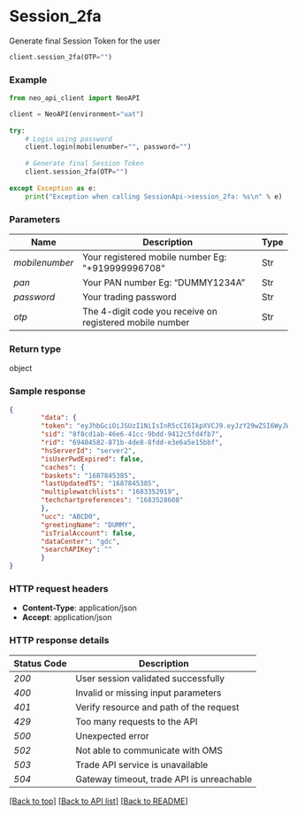 # **Session_2fa**
Generate final Session Token for the user

```python
client.session_2fa(OTP="")
```

### Example

```python
from neo_api_client import NeoAPI

client = NeoAPI(environment="uat")
				
try:
    # Login using password
    client.login(mobilenumber="", password="")
    
    # Generate final Session Token
    client.session_2fa(OTP="")
	
except Exception as e:
    print("Exception when calling SessionApi->session_2fa: %s\n" % e)
```

### Parameters


| Name           | Description                                                        | Type   |
|----------------|--------------------------------------------------------------------|--------|
| *mobilenumber* | Your registered mobile number Eg: "+919999996708"                  | Str    |
| *pan*          | Your PAN number Eg: “DUMMY1234A”                                   | Str    |
| *password*     | Your trading password                                              | Str    |
| *otp*          | The 4-digit code you receive on registered mobile number           | Str    | 


### Return type

object

### Sample response

```json
{
        "data": {
        "token": "eyJhbGciOiJSUzI1NiIsInR5cCI6IkpXVCJ9.eyJzY29wZSI6WyJWaWV3Il0sImV4cCI6MTY4Nzk3NzAwMCwianRpIjoiYzgyMzY2NjAtODkyNy00NzQ0LTk5YmQtMTAyNmRkYTA3MzUzIiwiaWF0IjoxNjg3OTQ2NDQyLCJpc3MiOiJsb2dpbi1zZXJ2aWNlIiwic3ViIjoiYTRlOGE5YzAtZmYyZi0xMWViLTlhMDMtMDI0MmFjMTMwMDAzIiwidWNjIjoiRDIwMTQiLCJuYXAiOiJEVU1NWTExMDVBIiwiZmV0Y2hjYWNoaW5ncnVsZSI6MCwiY2F0ZWdvcmlzYXRpb24iOiIifQ.PRDxhHjdAD2Z_hl3BF_-72l2uds5TzlAEyk57v9BgSnlUZrZ6S9khLi4l8Nfz1zNvwYHqwMPe4Gto6sXnbzbwim-U5c5dDey1hklLTD3kAb6y3bqSR-JcpdvpSGQQ6JVkxckKs_4qDgKEY-0qwnF6jtpB2D_CV0LCKMXfYWNBadZW9-cLLZkIc_C8n6DksyLQF2BWXbTUl6fEb9zSW7GYqI40YLB0q-FZgrOR7dfb3mNtJ4R4oQbeKf0GmR726JWcd3iOqVfFIzHUJvAeVu8FrjWEJfkxjPWf71BU5d_YAUYgtHvRxCweetuZqwa2HNN9xHTsNqr6FJdo3W4lhMp1g",
        "sid": "8f8cd1ab-46e6-41cc-9bdd-9412c5fd4fb7",
        "rid": "69404582-871b-4de8-8fdd-e3e6a5e15bbf",
        "hsServerId": "server2",
        "isUserPwdExpired": false,
        "caches": {
        "baskets": "1687845385",
        "lastUpdatedTS": "1687845385",
        "multiplewatchlists": "1683352919",
        "techchartpreferences": "1683528608"
        },
        "ucc": "ABCD0",
        "greetingName": "DUMMY",
        "isTrialAccount": false,
        "dataCenter": "gdc",
        "searchAPIKey": ""
        }
}
```

### HTTP request headers

 - **Content-Type**: application/json
 - **Accept**: application/json

### HTTP response details

| Status Code | Description                               |
|-------------|-------------------------------------------|
| *200*       | User session validated successfully       |
| *400*       | Invalid or missing input parameters       |
| *401*       | Verify resource and path of the request   |
| *429*       | Too many requests to the API              |
| *500*       | Unexpected error                          |
| *502*       | Not able to communicate with OMS          |
| *503*       | Trade API service is unavailable          |
| *504*       | Gateway timeout, trade API is unreachable |

[[Back to top]](#) [[Back to API list]](../README.md#documentation-for-api-endpoints) [[Back to README]](../README.md)
